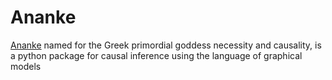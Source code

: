 # Ananke

[Ananke](https://en.wikipedia.org/wiki/Ananke) named for the Greek
primordial goddess necessity and causality, is a python package for
causal inference using the language of graphical models